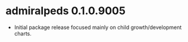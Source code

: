 # admiralpeds 0.1.0.9005

- Initial package release focused mainly on child growth/development charts.
